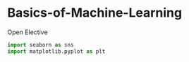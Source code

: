 # Basics-of-Machine-Learning
Open Elective
```py
import seaborn as sns
import matplotlib.pyplot as plt
```
